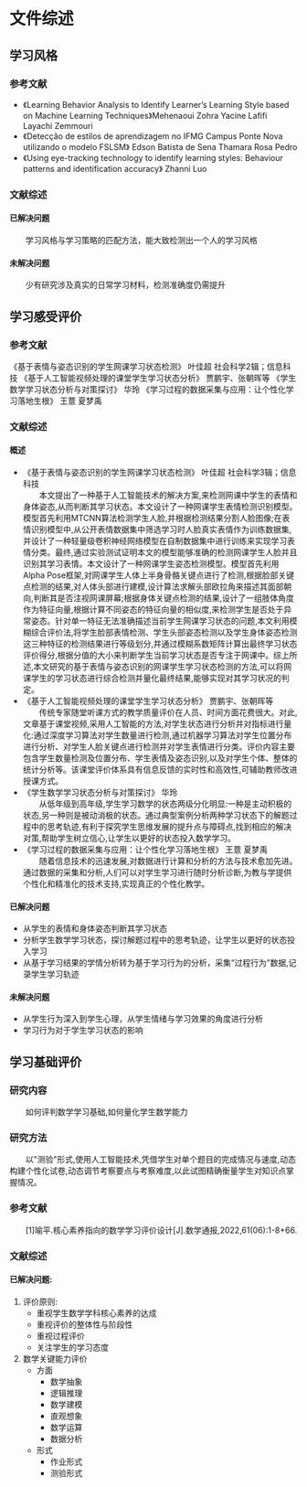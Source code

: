 # 文件综述
## 学习风格
### 参考文献
- 《Learning Behavior Analysis to Identify Learner’s Learning Style based on Machine Learning Techniques》Mehenaoui Zohra Yacine Lafifi Layachi Zemmouri  
- 《Detecção de estilos de aprendizagem no IFMG Campus Ponte Nova utilizando o modelo FSLSM》 Edson Batista de Sena Thamara Rosa Pedro  
- 《Using eye-tracking technology to identify learning styles: Behaviour patterns and identification accuracy》 Zhanni Luo  
### 文献综述
#### 已解决问题
&emsp;&emsp;学习风格与学习策略的匹配方法，能大致检测出一个人的学习风格
#### 未解决问题
&emsp;&emsp;少有研究涉及真实的日常学习材料，检测准确度仍需提升


## 学习感受评价
### 参考文献
《基于表情与姿态识别的学生网课学习状态检测》 叶佳超  社会科学2辑；信息科技
《基于人工智能视频处理的课堂学生学习状态分析》 贾鹏宇、张朝晖等
《学生数学学习状态分析与对策探讨》  华玲
《学习过程的数据采集与应用：让个性化学习落地生根》 王薏  夏梦禹
### 文献综述
#### 概述
- 《基于表情与姿态识别的学生网课学习状态检测》 叶佳超  社会科学3辑；信息科技  
    &emsp;&emsp;本文提出了一种基于人工智能技术的解决方案,来检测网课中学生的表情和身体姿态,从而判断其学习状态。本文设计了一种网课学生表情检测识别模型。模型首先利用MTCNN算法检测学生人脸,并根据检测结果分割人脸图像;在表情识别模型中,从公开表情数据集中筛选学习时人脸真实表情作为训练数据集,并设计了一种轻量级卷积神经网络模型在自制数据集中进行训练来实现学习表情分类。最终,通过实验测试证明本文的模型能够准确的检测网课学生人脸并且识别其学习表情。本文设计了一种网课学生姿态检测模型。模型首先利用Alpha Pose框架,对网课学生人体上半身骨骼关键点进行了检测,根据脸部关键点检测的结果,对人体头部进行建模,设计算法求解头部欧拉角来描述其面部朝向,判断其是否注视网课屏幕;根据身体关键点检测的结果,设计了一组肢体角度作为特征向量,根据计算不同姿态的特征向量的相似度,来检测学生是否处于异常姿态。针对单一特征无法准确描述当前学生网课学习状态的问题,本文利用模糊综合评价法,将学生脸部表情检测、学生头部姿态检测以及学生身体姿态检测这三种特征的检测结果进行等级划分,并通过模糊系数矩阵计算出最终学习状态评价得分,根据分值的大小来判断学生当前学习状态是否专注于网课中。综上所述,本文研究的基于表情与姿态识别的网课学生学习状态检测的方法,可以将网课学生的学习状态进行综合检测并量化最终结果,能够实现对其学习状况的判定。 
- 《基于人工智能视频处理的课堂学生学习状态分析》 贾鹏宇、张朝晖等  
    &emsp;&emsp;传统专家随堂听课方式的教学质量评价在人员、时间方面花费很大。对此,文章基于课堂视频,采用人工智能的方法,对学生状态进行分析并对指标进行量化:通过深度学习算法对学生数量进行检测,通过机器学习算法对学生位置分布进行分析、对学生人脸关键点进行检测并对学生表情进行分类。评价内容主要包含学生数量检测及位置分布、学生表情及姿态识别,以及对学生个体、整体的统计分析等。该课堂评价体系具有信息反馈的实时性和高效性,可辅助教师改进授课方式。
- 《学生数学学习状态分析与对策探讨》  华玲  
    &emsp;&emsp;从低年级到高年级,学生学习数学的状态两级分化明显:一种是主动积极的状态,另一种则是被动消极的状态。通过典型案例分析两种学习状态下的解题过程中的思考轨迹,有利于探究学生思维发展的提升点与障碍点,找到相应的解决对策,帮助学生树立信心,让学生以更好的状态投入数学学习。
- 《学习过程的数据采集与应用：让个性化学习落地生根》 王薏  夏梦禹  
    &emsp;&emsp;随着信息技术的迅速发展,对数据进行计算和分析的方法与技术愈加先进。通过数据的采集和分析,人们可以对学生学习进行随时分析诊断,为教与学提供个性化和精准化的技术支持,实现真正的个性化教学。
#### 已解决问题
- 从学生的表情和身体姿态判断其学习状态  
- 分析学生数学学习状态，探讨解题过程中的思考轨迹，让学生以更好的状态投入学习  
- 从基于学习结果的学情分析转为基于学习行为的分析，采集“过程行为”数据,记录学生学习轨迹  
#### 未解决问题
- 从学生行为深入到学生心理，从学生情绪与学习效果的角度进行分析  
- 学习行为对于学生学习状态的影响  


## 学习基础评价
### 研究内容
&emsp;&emsp;如何评判数学学习基础,如何量化学生数学能力
### 研究方法
&emsp;&emsp;以"测验"形式,使用人工智能技术,凭借学生对单个题目的完成情况与速度,动态构建个性化试卷,动态调节考察要点与考察难度,以此试图精确衡量学生对知识点掌握情况。
### 参考文献
&emsp;&emsp;[1]喻平.核心素养指向的数学学习评价设计[J].数学通报,2022,61(06):1-8+66.
### 文献综述
#### 已解决问题:
1. 评价原则:
    - 重视学生数学学科核心素养的达成  
    - 重视评价的整体性与阶段性  
    - 重视过程评价  
    - 关注学生的学习态度  
2. 数学关键能力评价
    - 方面  
        - 数学抽象  
        - 逻辑推理  
        - 数学建模  
        - 直观想象  
        - 数学运算    
        - 数据分析  
    - 形式  
        - 作业形式  
        - 测验形式  
